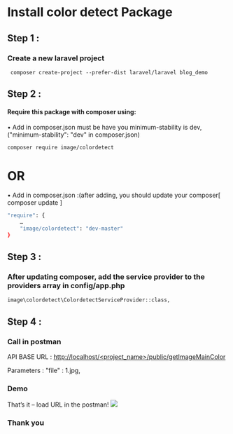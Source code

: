 # Install color detect Package

## Step 1 :
### Create a new laravel project
```
 composer create-project --prefer-dist laravel/laravel blog_demo
 ```
## Step 2 :
#### Require this package with composer using:
•	Add in composer.json must be have you minimum-stability is dev,("minimum-stability": "dev" in composer.json)
```bash
composer require image/colordetect
```
# OR

•	Add in composer.json :(after adding, you should update your composer[ composer update ]
```bash
"require": { 
	…
	"image/colordetect": "dev-master"
}
```
## Step 3 :
### After updating composer, add the service provider to the providers array in config/app.php
```
image\colordetect\ColordetectServiceProvider::class,
```
## Step 4 :

### Call in postman

API BASE URL : [http://localhost/<project_name>/public/getImageMainColor](http://localhost/<project_name>/public/getImageMainColor)

Parameters : "file" : 1.jpg,

 ### Demo
 That’s it – load URL in the postman!
 <img src="https://raw.githubusercontent.com/poojajadav3698/color-detect/master/3.JPG" />
 
### Thank you

